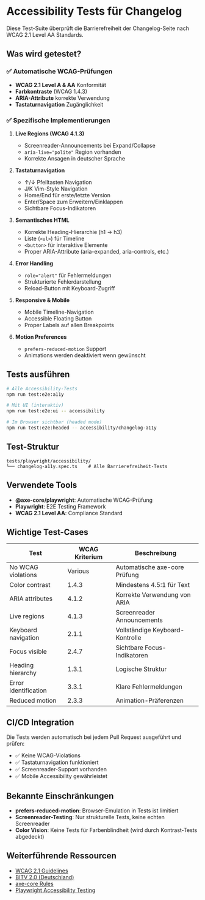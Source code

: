 # Accessibility Tests für Changelog

Diese Test-Suite überprüft die Barrierefreiheit der Changelog-Seite nach WCAG 2.1 Level AA Standards.

## Was wird getestet?

### ✅ Automatische WCAG-Prüfungen
- **WCAG 2.1 Level A & AA** Konformität
- **Farbkontraste** (WCAG 1.4.3)
- **ARIA-Attribute** korrekte Verwendung
- **Tastaturnavigation** Zugänglichkeit

### ✅ Spezifische Implementierungen
1. **Live Regions (WCAG 4.1.3)**
   - Screenreader-Announcements bei Expand/Collapse
   - `aria-live="polite"` Region vorhanden
   - Korrekte Ansagen in deutscher Sprache

2. **Tastaturnavigation**
   - ↑/↓ Pfeiltasten Navigation
   - J/K Vim-Style Navigation
   - Home/End für erste/letzte Version
   - Enter/Space zum Erweitern/Einklappen
   - Sichtbare Focus-Indikatoren

3. **Semantisches HTML**
   - Korrekte Heading-Hierarchie (h1 → h3)
   - Liste (`<ul>`) für Timeline
   - `<button>` für interaktive Elemente
   - Proper ARIA-Attribute (aria-expanded, aria-controls, etc.)

4. **Error Handling**
   - `role="alert"` für Fehlermeldungen
   - Strukturierte Fehlerdarstellung
   - Reload-Button mit Keyboard-Zugriff

5. **Responsive & Mobile**
   - Mobile Timeline-Navigation
   - Accessible Floating Button
   - Proper Labels auf allen Breakpoints

6. **Motion Preferences**
   - `prefers-reduced-motion` Support
   - Animations werden deaktiviert wenn gewünscht

## Tests ausführen

```bash
# Alle Accessibility-Tests
npm run test:e2e:a11y

# Mit UI (interaktiv)
npm run test:e2e:ui -- accessibility

# Im Browser sichtbar (headed mode)
npm run test:e2e:headed -- accessibility/changelog-a11y
```

## Test-Struktur

```
tests/playwright/accessibility/
└── changelog-a11y.spec.ts    # Alle Barrierefreiheit-Tests
```

## Verwendete Tools

- **@axe-core/playwright**: Automatische WCAG-Prüfung
- **Playwright**: E2E Testing Framework
- **WCAG 2.1 Level AA**: Compliance Standard

## Wichtige Test-Cases

| Test | WCAG Kriterium | Beschreibung |
|------|----------------|--------------|
| No WCAG violations | Various | Automatische axe-core Prüfung |
| Color contrast | 1.4.3 | Mindestens 4.5:1 für Text |
| ARIA attributes | 4.1.2 | Korrekte Verwendung von ARIA |
| Live regions | 4.1.3 | Screenreader Announcements |
| Keyboard navigation | 2.1.1 | Vollständige Keyboard-Kontrolle |
| Focus visible | 2.4.7 | Sichtbare Focus-Indikatoren |
| Heading hierarchy | 1.3.1 | Logische Struktur |
| Error identification | 3.3.1 | Klare Fehlermeldungen |
| Reduced motion | 2.3.3 | Animation-Präferenzen |

## CI/CD Integration

Die Tests werden automatisch bei jedem Pull Request ausgeführt und prüfen:
- ✅ Keine WCAG-Violations
- ✅ Tastaturnavigation funktioniert
- ✅ Screenreader-Support vorhanden
- ✅ Mobile Accessibility gewährleistet

## Bekannte Einschränkungen

- **prefers-reduced-motion**: Browser-Emulation in Tests ist limitiert
- **Screenreader-Testing**: Nur strukturelle Tests, keine echten Screenreader
- **Color Vision**: Keine Tests für Farbenblindheit (wird durch Kontrast-Tests abgedeckt)

## Weiterführende Ressourcen

- [WCAG 2.1 Guidelines](https://www.w3.org/WAI/WCAG21/quickref/)
- [BITV 2.0 (Deutschland)](https://www.bitvtest.de/)
- [axe-core Rules](https://github.com/dequelabs/axe-core/blob/develop/doc/rule-descriptions.md)
- [Playwright Accessibility Testing](https://playwright.dev/docs/accessibility-testing)
